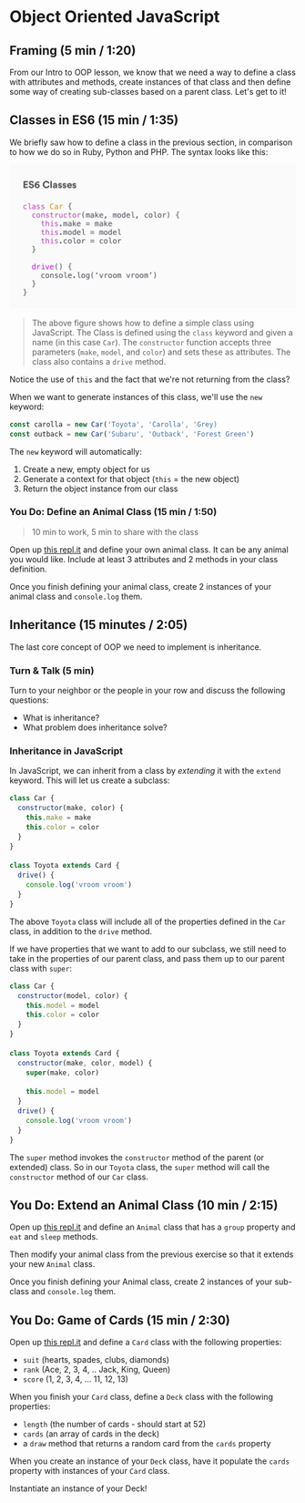 # Object Oriented JavaScript

## Framing (5 min / 1:20)

From our Intro to OOP lesson, we know that we need a way to define a class with attributes and methods, create instances of that class and then define some way of creating sub-classes based on a parent class. Let's get to it!

## Classes in ES6 (15 min / 1:35)

We briefly saw how to define a class in the previous section, in comparison to how we do so in Ruby, Python and PHP. The syntax looks like this:

![Class Syntax](assets/js-class-syntax.png)

> The above figure shows how to define a simple class using JavaScript. The Class is defined using the `class` keyword and given a name (in this case `Car`). The `constructor` function accepts three parameters (`make`, `model`, and `color`) and sets these as attributes. The class also contains a `drive` method.

Notice the use of `this` and the fact that we're not returning from the class?

When we want to generate instances of this class, we'll use the `new` keyword:

```js
const carolla = new Car('Toyota', 'Carolla', 'Grey)
const outback = new Car('Subaru', 'Outback', 'Forest Green')
```

The `new` keyword will automatically:

1. Create a new, empty object for us
2. Generate a context for that object (`this` = the new object)
3. Return the object instance from our class

### You Do: Define an Animal Class (15 min / 1:50)
> 10 min to work, 5 min to share with the class

Open up [this repl.it](https://repl.it/@ZakkMan/JS-OOP-Define-an-Animal-Class) and define your own animal class. It can be any animal you would like. Include at least 3 attributes and 2 methods in your class definition.

Once you finish defining your animal class, create 2 instances of your animal class and `console.log` them.

## Inheritance (15 minutes / 2:05)

The last core concept of OOP we need to implement is inheritance.

### Turn & Talk (5 min)
Turn to your neighbor or the people in your row and discuss the following questions:

* What is inheritance?
* What problem does inheritance solve?

### Inheritance in JavaScript

In JavaScript, we can inherit from a class by *extending* it with the `extend` keyword. This will let us create a subclass:

```js
class Car {
  constructor(make, color) {
    this.make = make
    this.color = color
  }
}

class Toyota extends Card {
  drive() {
    console.log('vroom vroom')
  }
}
```

The above `Toyota` class will include all of the properties defined in the `Car` class, in addition to the `drive` method.

If we have properties that we want to add to our subclass, we still need to take in the properties of our parent class, and pass them up to our parent class with `super`:

```js
class Car {
  constructor(model, color) {
    this.model = model
    this.color = color
  }
}

class Toyota extends Card {
  constructor(make, color, model) {
    super(make, color)
    
    this.model = model
  }
  drive() {
    console.log('vroom vroom')
  }
}
```

The `super` method invokes the `constructor` method of the parent (or extended) class. So in our `Toyota` class, the `super` method will call the `constructor` method of our `Car` class.

## You Do: Extend an Animal Class (10 min / 2:15)

Open up [this repl.it](https://repl.it/@ZakkMan/JS-OOP-Define-an-Animal-Pt-2) and define an `Animal` class that has a `group` property and `eat` and `sleep` methods.

Then modify your animal class from the previous exercise so that it extends your new `Animal` class.

Once you finish defining your Animal class, create 2 instances of your sub-class and `console.log` them.

## You Do: Game of Cards (15 min / 2:30)

Open up [this repl.it](https://repl.it/@ZakkMan/JS-OOP-Card-Game) and define a `Card` class with the following properties:

- `suit` (hearts, spades, clubs, diamonds)
- `rank` (Ace, 2, 3, 4, .. Jack, King, Queen)
- `score` (1, 2, 3, 4, ... 11, 12, 13)

When you finish your `Card` class, define a `Deck` class with the following properties:

- `length` (the number of cards - should start at 52)
- `cards` (an array of cards in the deck)
- a `draw` method that returns a random card from the `cards` property

When you create an instance of your `Deck` class, have it populate the `cards` property with instances of your `Card` class.

Instantiate an instance of your Deck!











